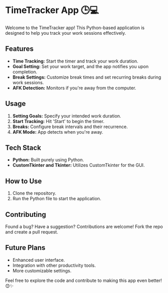 # TimeTracker App 🕒💻

Welcome to the TimeTracker app! This Python-based application is designed to help you track your work sessions effectively.

## Features

- **Time Tracking:** Start the timer and track your work duration.
- **Goal Setting:** Set your work target, and the app notifies you upon completion.
- **Break Settings:** Customize break times and set recurring breaks during work sessions.
- **AFK Detection:** Monitors if you're away from the computer.

## Usage

1. **Setting Goals:** Specify your intended work duration.
2. **Start Tracking:** Hit 'Start' to begin the timer.
3. **Breaks:** Configure break intervals and their recurrence.
4. **AFK Mode:** App detects when you're away.

## Tech Stack

- **Python:** Built purely using Python.
- **CustomTkinter and Tkinter:** Utilizes CustomTkinter for the GUI.

## How to Use

1. Clone the repository.
2. Run the Python file to start the application.

## Contributing

Found a bug? Have a suggestion? Contributions are welcome! Fork the repo and create a pull request.

## Future Plans

- Enhanced user interface.
- Integration with other productivity tools.
- More customizable settings.

Feel free to explore the code and contribute to making this app even better! 😊✨
